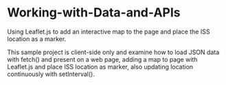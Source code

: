 # Working-with-Data-and-APIs
Using Leaflet.js to add an interactive map to the page and place the ISS location as a marker.

This sample project is client-side only and examine how to load JSON data with fetch() and present on a web page, adding a map to page with Leaflet.js and place ISS location as marker, also updating location continuously with setInterval().
